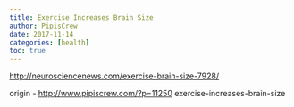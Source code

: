 ```yaml
---
title: Exercise Increases Brain Size
author: PipisCrew
date: 2017-11-14
categories: [health]
toc: true
---
```


http://neurosciencenews.com/exercise-brain-size-7928/

origin - http://www.pipiscrew.com/?p=11250 exercise-increases-brain-size